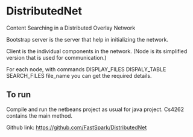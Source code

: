 # DistributedNet
Content Searching in a Distributed Overlay Network

Bootstrap server is the server that help in initializing the network.

Client is the individual components in the network. (Node is its simplified version that is used for communication.)

For each node, with commands 
	DISPLAY_FILES
	DISPALY_TABLE
	SEARCH_FILES file_name
you can get the required details.

## To run
Compile and run the netbeans project as usual for java project. 
Cs4262 contains the main method.

Github link: https://github.com/FastSpark/DistributedNet

